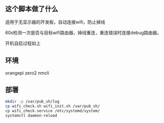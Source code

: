 ## 这个脚本做了什么

适用于无显示器的开发板，自动连接wifi，防止掉线

60s检测一次是否与目标wifi路由器，掉线重连，重连错误时连接debug路由器。

开机自启过程如上

## 环境

orangepi zero2
nmcli

## 部署

```bash
mkdir -p /var/pub_sh/log
cp wifi_check.sh wifi_init.sh /var/pub_sh/
cp wifi_check.service /etc/systemd/system/
systemctl daemon-reload
```
